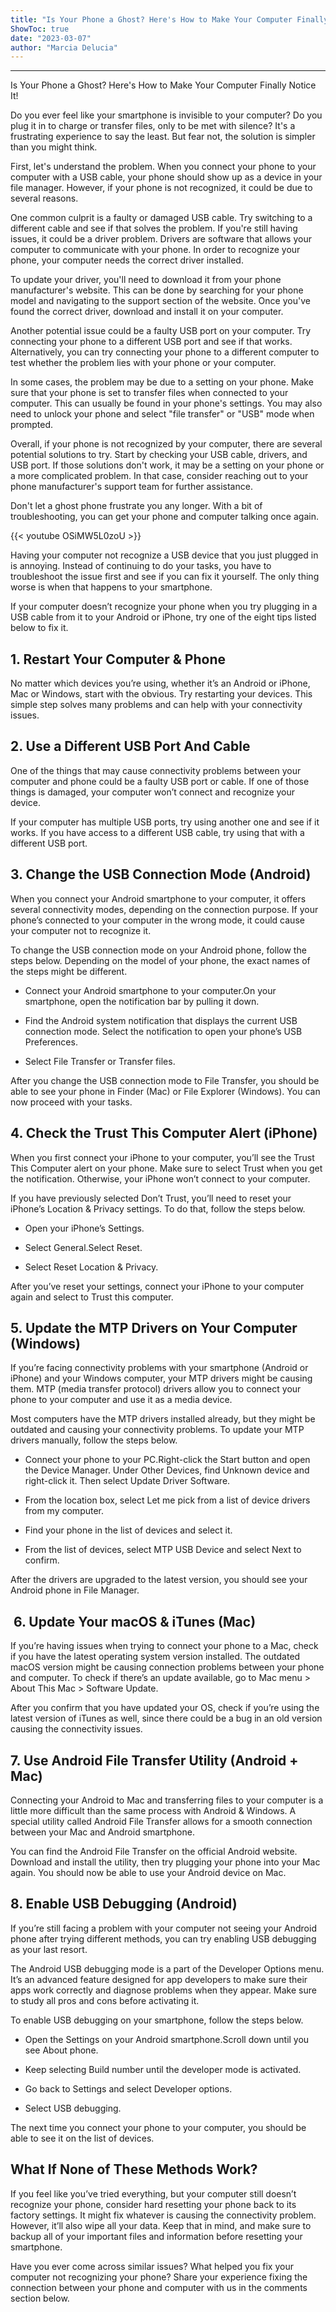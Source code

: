 ```yaml
---
title: "Is Your Phone a Ghost? Here's How to Make Your Computer Finally Notice It!"
ShowToc: true 
date: "2023-03-07"
author: "Marcia Delucia"
---
```

*****
Is Your Phone a Ghost? Here's How to Make Your Computer Finally Notice It!

Do you ever feel like your smartphone is invisible to your computer? Do you plug it in to charge or transfer files, only to be met with silence? It's a frustrating experience to say the least. But fear not, the solution is simpler than you might think.

First, let's understand the problem. When you connect your phone to your computer with a USB cable, your phone should show up as a device in your file manager. However, if your phone is not recognized, it could be due to several reasons.

One common culprit is a faulty or damaged USB cable. Try switching to a different cable and see if that solves the problem. If you're still having issues, it could be a driver problem. Drivers are software that allows your computer to communicate with your phone. In order to recognize your phone, your computer needs the correct driver installed.

To update your driver, you'll need to download it from your phone manufacturer's website. This can be done by searching for your phone model and navigating to the support section of the website. Once you've found the correct driver, download and install it on your computer.

Another potential issue could be a faulty USB port on your computer. Try connecting your phone to a different USB port and see if that works. Alternatively, you can try connecting your phone to a different computer to test whether the problem lies with your phone or your computer.

In some cases, the problem may be due to a setting on your phone. Make sure that your phone is set to transfer files when connected to your computer. This can usually be found in your phone's settings. You may also need to unlock your phone and select "file transfer" or "USB" mode when prompted.

Overall, if your phone is not recognized by your computer, there are several potential solutions to try. Start by checking your USB cable, drivers, and USB port. If those solutions don't work, it may be a setting on your phone or a more complicated problem. In that case, consider reaching out to your phone manufacturer's support team for further assistance.

Don't let a ghost phone frustrate you any longer. With a bit of troubleshooting, you can get your phone and computer talking once again.

{{< youtube OSiMW5L0zoU >}} 



Having your computer not recognize a USB device that you just plugged in is annoying. Instead of continuing to do your tasks, you have to troubleshoot the issue first and see if you can fix it yourself. The only thing worse is when that happens to your smartphone. 
 
If your computer doesn’t recognize your phone when you try plugging in a USB cable from it to your Android or iPhone, try one of the eight tips listed below to fix it. 
 
## 1. Restart Your Computer & Phone
 
No matter which devices you’re using, whether it’s an Android or iPhone, Mac or Windows, start with the obvious. Try restarting your devices. This simple step solves many problems and can help with your connectivity issues. 
 

 
## 2. Use a Different USB Port And Cable 
 
One of the things that may cause connectivity problems between your computer and phone could be a faulty USB port or cable. If one of those things is damaged, your computer won’t connect and recognize your device.
 
If your computer has multiple USB ports, try using another one and see if it works. If you have access to a different USB cable, try using that with a different USB port. 
 
## 3. Change the USB Connection Mode (Android)
 
When you connect your Android smartphone to your computer, it offers several connectivity modes, depending on the connection purpose. If your phone’s connected to your computer in the wrong mode, it could cause your computer not to recognize it. 
 
To change the USB connection mode on your Android phone, follow the steps below. Depending on the model of your phone, the exact names of the steps might be different. 
 
- Connect your Android smartphone to your computer.On your smartphone, open the notification bar by pulling it down.

 
- Find the Android system notification that displays the current USB connection mode. Select the notification to open your phone’s USB Preferences.

 
- Select File Transfer or Transfer files.

 
After you change the USB connection mode to File Transfer, you should be able to see your phone in Finder (Mac) or File Explorer (Windows). You can now proceed with your tasks.
 
## 4. Check the Trust This Computer Alert (iPhone)
 
When you first connect your iPhone to your computer, you’ll see the Trust This Computer alert on your phone. Make sure to select Trust when you get the notification. Otherwise, your iPhone won’t connect to your computer. 
 
If you have previously selected Don’t Trust, you’ll need to reset your iPhone’s Location & Privacy settings. To do that, follow the steps below.
 
- Open your iPhone’s Settings.

 
- Select General.Select Reset.

 
- Select Reset Location & Privacy.

 
After you’ve reset your settings, connect your iPhone to your computer again and select to Trust this computer. 
 
## 5. Update the MTP Drivers on Your Computer (Windows)
 
If you’re facing connectivity problems with your smartphone (Android or iPhone) and your Windows computer, your MTP drivers might be causing them. MTP (media transfer protocol) drivers allow you to connect your phone to your computer and use it as a media device. 
 
Most computers have the MTP drivers installed already, but they might be outdated and causing your connectivity problems. To update your MTP drivers manually, follow the steps below.
 
- Connect your phone to your PC.Right-click the Start button and open the Device Manager. Under Other Devices, find Unknown device and right-click it. Then select Update Driver Software.

 
- From the location box, select Let me pick from a list of device drivers from my computer.

 
- Find your phone in the list of devices and select it.

 
- From the list of devices, select MTP USB Device and select Next to confirm.

 
After the drivers are upgraded to the latest version, you should see your Android phone in File Manager. 
 
##  6. Update Your macOS & iTunes (Mac)
 
If you’re having issues when trying to connect your phone to a Mac, check if you have the latest operating system version installed. The outdated macOS version might be causing connection problems between your phone and computer. To check if there’s an update available, go to Mac menu > About This Mac > Software Update. 
 
After you confirm that you have updated your OS, check if you’re using the latest version of iTunes as well, since there could be a bug in an old version causing the connectivity issues. 
 
## 7. Use Android File Transfer Utility (Android + Mac)
 
Connecting your Android to Mac and transferring files to your computer is a little more difficult than the same process with Android & Windows. A special utility called Android File Transfer allows for a smooth connection between your Mac and Android smartphone.
 
You can find the Android File Transfer on the official Android website. Download and install the utility, then try plugging your phone into your Mac again. You should now be able to use your Android device on Mac. 
 
## 8. Enable USB Debugging (Android)
 
If you’re still facing a problem with your computer not seeing your Android phone after trying different methods, you can try enabling USB debugging as your last resort. 
 
The Android USB debugging mode is a part of the Developer Options menu. It’s an advanced feature designed for app developers to make sure their apps work correctly and diagnose problems when they appear. Make sure to study all pros and cons before activating it.
 
To enable USB debugging on your smartphone, follow the steps below.
 
- Open the Settings on your Android smartphone.Scroll down until you see About phone.

 
- Keep selecting Build number until the developer mode is activated.

 
- Go back to Settings and select Developer options.

 
- Select USB debugging.

 
The next time you connect your phone to your computer, you should be able to see it on the list of devices. 
 
## What If None of These Methods Work?
 
If you feel like you’ve tried everything, but your computer still doesn’t recognize your phone, consider hard resetting your phone back to its factory settings. It might fix whatever is causing the connectivity problem. However, it’ll also wipe all your data. Keep that in mind, and make sure to backup all of your important files and information before resetting your smartphone.
 
Have you ever come across similar issues? What helped you fix your computer not recognizing your phone? Share your experience fixing the connection between your phone and computer with us in the comments section below. 



